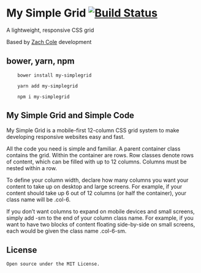 # My Simple Grid [![Build Status](https://travis-ci.org/alegorico/my-simplegrid.svg?branch=master)](https://travis-ci.org/alegorico/my-simplegrid)
A lightweight, responsive CSS grid  

Based by [Zach Cole](http://simplegrid.io) development

## bower, yarn, npm
```shell
    bower install my-simplegrid
```    

```shell
    yarn add my-simplegrid
```

```shell
    npm i my-simplegrid
```

## My Simple Grid and Simple Code

My Simple Grid is a mobile-first 12-column CSS grid system to make developing responsive websites easy and fast.

All the code you need is simple and familiar. A parent container class contains the grid. Within the container are rows. Row classes denote rows of content, which can be filled with up to 12 columns. Columns must be nested within a row. 

To define your column width, declare how many columns you want your content to take up on desktop and large screens. For example, if your content should take up 6 out of 12 columns (or half the container), your class name will be .col-6.

If you don’t want columns to expand on mobile devices and small screens, simply add -sm to the end of your column class name. For example, if you want to have two blocks of content floating side-by-side on small screens, each would be given the class name .col-6-sm.

## License

    Open source under the MIT License.
